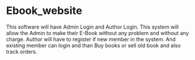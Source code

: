 # Ebook_website
This software will have Admin Login and Author Login. This system will allow the Admin to make their E-Book without any problem and without any charge. Author will have to register if new member in the system. And existing member can login and than Buy books or sell old book and also track orders. 
